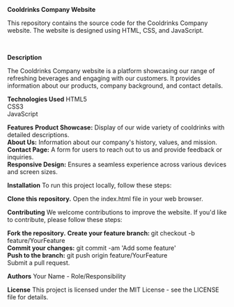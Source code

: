 <html>
<b>Cooldrinks Company Website</b>
<p>This repository contains the source code for the Cooldrinks Company website. The website is designed using HTML, CSS, and JavaScript.</p>
<br>

  
<b>Description</b>
<p>The Cooldrinks Company website is a platform showcasing our range of refreshing beverages and engaging with our customers. It provides information about our products, company background, and contact details.</p>

<b>Technologies Used</b>
HTML5<br>
CSS3<br>
JavaScript<br>

<b>Features</b>
<b>Product Showcase:</b> Display of our wide variety of cooldrinks with detailed descriptions.<br>
<b>About Us:</b> Information about our company's history, values, and mission.<br>
<b>Contact Page:</b> A form for users to reach out to us and provide feedback or inquiries.<br>
<b>Responsive Design:</b> Ensures a seamless experience across various devices and screen sizes.<br>

<b>Installation</b>
To run this project locally, follow these steps:
<br>

<b>Clone this repository.</b>
Open the index.html file in your web browser.
<br>

<b>Contributing</b>
We welcome contributions to improve the website. If you'd like to contribute, please follow these steps:
<br>

<b>Fork the repository.</b>
<b>Create your feature branch: </b>git checkout -b feature/YourFeature<br>
<b>Commit your changes:</b> git commit -am 'Add some feature'<br>
<b>Push to the branch:</b> git push origin feature/YourFeature<br>
Submit a pull request.<br>

<b>Authors</b>
Your Name - Role/Responsibility
<br>

<b>License</b>
This project is licensed under the MIT License - see the LICENSE file for details.
<br>

</html>
